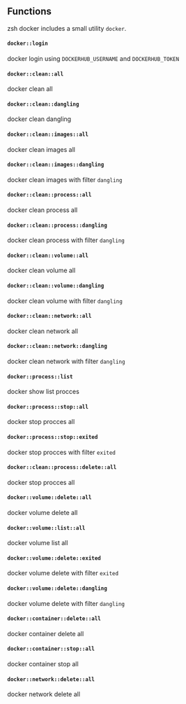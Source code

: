 ## Functions

zsh docker includes a small utility `docker`.

#### `docker::login`

docker login using `DOCKERHUB_USERNAME` and `DOCKERHUB_TOKEN`

#### `docker::clean::all`

docker clean all

#### `docker::clean::dangling`

docker clean dangling

#### `docker::clean::images::all`

docker clean images all

#### `docker::clean::images::dangling`

docker clean images with filter `dangling`

#### `docker::clean::process::all`

docker clean process all

#### `docker::clean::process::dangling`

docker clean process with filter `dangling`

#### `docker::clean::volume::all`

docker clean volume all

#### `docker::clean::volume::dangling`

docker clean volume with filter `dangling`

#### `docker::clean::network::all`

docker clean network all

#### `docker::clean::network::dangling`

docker clean network with filter `dangling`

#### `docker::process::list`

docker show list procces

#### `docker::process::stop::all`

docker stop procces all

#### `docker::process::stop::exited`

docker stop procces with filter `exited`

#### `docker::clean::process::delete::all`

docker stop procces all

#### `docker::volume::delete::all`

docker volume delete all

#### `docker::volume::list::all`

docker volume list all

#### `docker::volume::delete::exited`

docker volume delete with filter `exited`

#### `docker::volume::delete::dangling`

docker volume delete with filter `dangling`

#### `docker::container::delete::all`

docker container delete all

#### `docker::container::stop::all`

docker container stop all

#### `docker::network::delete::all`

docker network delete all
